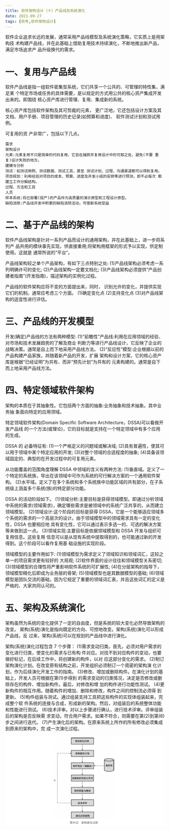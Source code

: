 ```yaml
---
title: 软件架构设计（十）产品线及系统演化
date: 2021-09-27
tags: [软考,软件架构设计]
---
```


软件企业追求长远的发展，通常采用产品线模型及系统演化策略，它实质上是用架构技 术构建产品线，并在此基础上借助复用技术持续演化，不断地推出新产品，满足市场追求产 品升级换代的需求。

# 一、复用与产品线
软件产品线是指一组软件密集型系统，它们共享一个公共的、可管理的特性集，满足某 个特定市场或任务的具体需要，是以规定的方式用公共的核心资产集成开发出来的。即围绕 核心资产库进行管理、复用、集成新的系统。

核心资产库包括软件架构及其可剪裁的元素， 更广泛地，它还包括设计方案及其文档、用户手册、项目管理的历史记录(如预算和进度)、 软件测试计划和测试用例。

可复用的资 产非常广，包括以下几点。
```
需求
架构设计
元素:元素复用不只是简单的代码复用，它旨在捕获并复用设计中的可取之处，避免(不要 重复)设计失败的地方。
建模与分析
测试：如测试用例、测试数据、测试工具，甚至 测试计划、过程、沟通渠道都可以得到复用。
项目规划：利用经验对项目的成本、预算、进度及开发小组的安排等进行预测，即不必每次 都建立工作分解结构。
过程、方法和工具
人员
样本系统:将已部署(投产)的产品作为高质量的演示原型和工程设计原型。
缺陷消除:产品线开发中积累的缺陷消除活动，可使新系统受益
```

# 二、基于产品线的架构
软件产品线架构是针对一系列产品而设计的通用架构，并在此基础上，进一步将系列产 品共用的模块事先实现，供直接重用;将架构用框架的形式予以实现，供定制使用。这就是 通常所说的“平台”。

产品线架构较之单个产品架构，有如下三点特别之处:
(1)产品线架构必须考虑一系列明确许可的变化;
(2)产品线架构一定要文档化;
(3)产品线架构必须提供“产品创建者指南”(开发指南)，描述架构的实例化过程。

产品线的软件架构应将不变的方面提出来，同时， 识别允许的变化，并提供实现它们的机制。通常应考虑三个方面。
(1)确定变化点
(2)支持变化点
(3)对产品线架构的适宜性进行评估。

# 三、产品线的开发模型
开发(确定)产品线的方法有两种模型:
(1)“前瞻性”产品线:利用在应用领域的经验、对市场和技术发展趋势的了解及商业 判断力等进行产品线设计，它反映了企业的战略决策。通常是自上而下地采用产品线方法。
(2)“反应性”模型:企业根据以前的产品构建产品家族，并随着新产品的开发，扩展
架构和设计方案，它的核心资产库是根据“已经证明”为共有、而非“预先计划”为共有的 元素构建的。通常是自下而上地采用产品线方法。

# 四、特定领域软件架构
架构的本质在于其抽象性。它包括两个方面的抽象:业务抽象和技术抽象。其中业务抽 象面向特定的应用领域。

特定领域软件架构(Domain Specific Software Architecture，DSSA)可以看做开发产品线 的一个方法(或理论)，它的目标就是支持在一个特定领域中有多个应用的生成。

DSSA 的 必备特征有:
(1)一个严格定义的问题域或解决域;
(2)具有普遍性，使其可以用于领域中某个特定应用的开发;
(3)对整个领域的合适程度的抽象;
(4)具备该领域固定的、典型的在开发过程中的可复用元素。

从功能覆盖的范围角度理解 DSSA 中领域的含义有两种方法:
(1)垂直域。定义了一个特定的系统族，导出在该领域中可作为系统的可行解决方案的一个通用软件架构。
(2)水平域。定义了在多个系统和多个系统族中功能区域的共有部分，在子系统级上涵盖多个系统(族)的特定部分功能。

DSSA 的活动阶段如下。
(1)领域分析:主要目标是获得领域模型。即通过分析领域中系统的需求(领域需求)，确定哪些需求是被领域中的系统广泛共享的，从而建立领域模型。
(2)领域设计:这个阶段的目标是获得 DSSA，它是一个能够适应领域多个系统的需求的一个高层次的设计。由于领域模型中的领域需求具有一定的变化性，DSSA 也要相应地 具有变化性，它可以通过表示多选一的、可选的解决方案等来做到这一点。
(3)领域实现:主要目标是依据领域模型和 DSSA 开发与组织可复用信息。这些复用 信息可以是从现有系统中提取得到的，也可能通过新的开发得到。这个阶段可以看作复用基 础设施的实现阶段。

领域模型的主要作用如下:
(1)领域模型为需求定义了领域知识和领域词汇，这较之单一的项目需求更有较好的 大局观;
(2)软件界面的设计往往和领域模型关系密切;
(3)领域模型的合理性将严重影响软件系统的可扩展性;
(4)在分层架构的指导下，领域模型精化后即成为业务层的骨架;
(5)领域模型也是其数据模型的基础;
(6)领域模型是团队交流的基础，因为它规定了重要的领域词汇表，并且这些词汇的定义是严格的、大家共同认可的。
# 五、架构及系统演化
架构虽然为系统的变化提供了一定的自由度，但是系统的较大变化必然导致架构的改变。 架构(系统)演化是指向既定的方向、可控地改变。架构(系统)演化可以形成产品线，反 过来，架构(系统)可以在规划的产品线中进行演化。

架构(系统)演化过程包含 7 个步骤：
(1)需求变动归类。首先，必须对用户需求的变化进行归类，使变化的需求与已有构 件对应。对找不到对应构件的变动，也要做好标记，在后续工作中，将创建新的构件，以对 应这部分变化的需求。
(2)制订架构演化计划。在改变原有结构之前，开发组织必须制订一个周密的架构演 化计划，作为后续演化开发工作的指南。
(3)修改、增加或删除构件。在演化计划的基础上，开发人员可根据在第(1)步得到 的需求变动的归类情况，决定是否修改或删除存在的构件、增加新构件。最后，对修改和增 加的构件进行功能性测试。
(4)更新构件的相互作用。随着构件的增加、删除和修改，构件之间的控制流必须得 到更新。
(5)构件组装与测试。通过组装支持工具把这些构件的实现体组装起来，完成整个软 件系统的连接与合成，形成新的架构。然后，对组装后的系统整体功能和性能进行测试。
(6)技术评审。对以上步骤进行确认，进行技术评审。评审组装后的架构是否反映需 求变动，符合用户需求。如果不符合，则需要在第(2)到第(6)步之间进行迭代。
(7)产生演化后的架构。在原来系统上所作的所有修改必须集成到原来的架构中，完 成一次演化过程。

![](/images/ruankao/6-52.png)